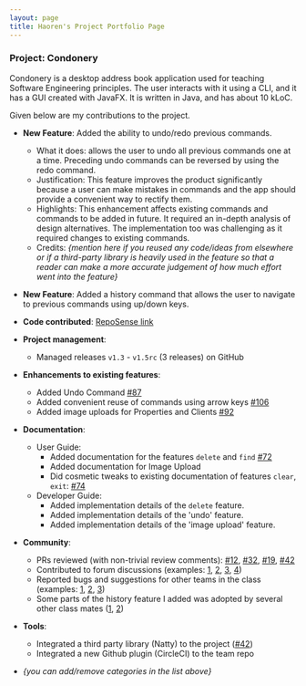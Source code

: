 ```yaml
---
layout: page
title: Haoren's Project Portfolio Page
---
```


### Project: Condonery

Condonery is a desktop address book application used for teaching Software Engineering principles. The user interacts with it using a CLI, and it has a GUI created with JavaFX. It is written in Java, and has about 10 kLoC.

Given below are my contributions to the project.

* **New Feature**: Added the ability to undo/redo previous commands.
  * What it does: allows the user to undo all previous commands one at a time. Preceding undo commands can be reversed by using the redo command.
  * Justification: This feature improves the product significantly because a user can make mistakes in commands and the app should provide a convenient way to rectify them.
  * Highlights: This enhancement affects existing commands and commands to be added in future. It required an in-depth analysis of design alternatives. The implementation too was challenging as it required changes to existing commands.
  * Credits: *{mention here if you reused any code/ideas from elsewhere or if a third-party library is heavily used in the feature so that a reader can make a more accurate judgement of how much effort went into the feature}*

* **New Feature**: Added a history command that allows the user to navigate to previous commands using up/down keys.

* **Code contributed**: [RepoSense link](https://nus-cs2103-ay2223s1.github.io/tp-dashboard/?search=misterpuffin&breakdown=true&sort=groupTitle&sortWithin=title&since=2022-09-16&timeframe=commit&mergegroup=&groupSelect=groupByRepos&checkedFileTypes=docs~functional-code~test-code~other)

* **Project management**:
  * Managed releases `v1.3` - `v1.5rc` (3 releases) on GitHub

* **Enhancements to existing features**:
  * Added Undo Command [\#87](https://github.com/AY2223S1-CS2103-W14-1/tp/pull/87)
  * Added convenient reuse of commands using arrow keys [\#106](https://github.com/AY2223S1-CS2103-W14-1/tp/pull/106)
  * Added image uploads for Properties and Clients [\#92](https://github.com/AY2223S1-CS2103-W14-1/tp/pull/92)

* **Documentation**:
  * User Guide:
    * Added documentation for the features `delete` and `find` [\#72]()
    * Added documentation for Image Upload
    * Did cosmetic tweaks to existing documentation of features `clear`, `exit`: [\#74]()
  * Developer Guide:
    * Added implementation details of the `delete` feature.
    * Added implementation details of the 'undo' feature.
    * Added implementation details of the 'image upload' feature.

* **Community**:
  * PRs reviewed (with non-trivial review comments): [\#12](), [\#32](), [\#19](), [\#42]()
  * Contributed to forum discussions (examples: [1](), [2](), [3](), [4]())
  * Reported bugs and suggestions for other teams in the class (examples: [1](), [2](), [3]())
  * Some parts of the history feature I added was adopted by several other class mates ([1](), [2]())

* **Tools**:
  * Integrated a third party library (Natty) to the project ([\#42]())
  * Integrated a new Github plugin (CircleCI) to the team repo

* _{you can add/remove categories in the list above}_

